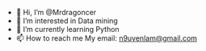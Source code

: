 - 👋 Hi, I’m @Mrdragoncer
- 👀 I’m interested in Data mining
- 🌱 I’m currently learning Python
- 📫 How to reach me
My email: n9uyenlam@gmail.com

<!---
Mrdragoncer/Mrdragoncer is a ✨ special ✨ repository because its `README.md` (this file) appears on your GitHub profile.
You can click the Preview link to take a look at your changes.
--->
